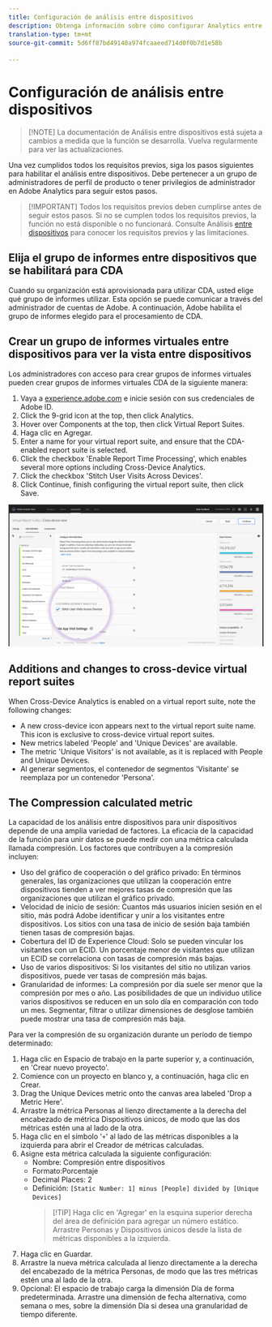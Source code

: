 ```yaml
---
title: Configuración de análisis entre dispositivos
description: Obtenga información sobre cómo configurar Analytics entre dispositivos después de cumplir los requisitos previos.
translation-type: tm+mt
source-git-commit: 5d6ff87bd49140a974fcaaeed714d0f0b7d1e58b

---
```



# Configuración de análisis entre dispositivos

> [!NOTE] La documentación de Análisis entre dispositivos está sujeta a cambios a medida que la función se desarrolla. Vuelva regularmente para ver las actualizaciones.

Una vez cumplidos todos los requisitos previos, siga los pasos siguientes para habilitar el análisis entre dispositivos. Debe pertenecer a un grupo de administradores de perfil de producto o tener privilegios de administrador en Adobe Analytics para seguir estos pasos.

> [!IMPORTANT] Todos los requisitos previos deben cumplirse antes de seguir estos pasos. Si no se cumplen todos los requisitos previos, la función no está disponible o no funcionará. Consulte Análisis [entre dispositivos](cda-home.md) para conocer los requisitos previos y las limitaciones.

## Elija el grupo de informes entre dispositivos que se habilitará para CDA

Cuando su organización está aprovisionada para utilizar CDA, usted elige qué grupo de informes utilizar. Esta opción se puede comunicar a través del administrador de cuentas de Adobe. A continuación, Adobe habilita el grupo de informes elegido para el procesamiento de CDA.

## Crear un grupo de informes virtuales entre dispositivos para ver la vista entre dispositivos

Los administradores con acceso para crear grupos de informes virtuales pueden crear grupos de informes virtuales CDA de la siguiente manera:

1. Vaya a [experience.adobe.com](https://experiencecloud.adobe.com) e inicie sesión con sus credenciales de Adobe ID.
2. Click the 9-grid icon at the top, then click Analytics.
3. Hover over Components at the top, then click Virtual Report Suites.
4. Haga clic en Agregar.
5. Enter a name for your virtual report suite, and ensure that the CDA-enabled report suite is selected.
6. Click the checkbox 'Enable Report Time Processing', which enables several more options including Cross-Device Analytics.
7. Click the checkbox 'Stitch User Visits Across Devices'.
8. Click Continue, finish configuring the virtual report suite, then click Save.

![CDA checkbox](assets/cda-checkbox.png)

## Additions and changes to cross-device virtual report suites

When Cross-Device Analytics is enabled on a virtual report suite, note the following changes:

* A new cross-device icon appears next to the virtual report suite name. This icon is exclusive to cross-device virtual report suites.
* New metrics labeled 'People' and 'Unique Devices' are available.
* The metric 'Unique Visitors' is not available, as it is replaced with People and Unique Devices.
* Al generar segmentos, el contenedor de segmentos 'Visitante' se reemplaza por un contenedor 'Persona'.

## The Compression calculated metric

La capacidad de los análisis entre dispositivos para unir dispositivos depende de una amplia variedad de factores. La eficacia de la capacidad de la función para unir datos se puede medir con una métrica calculada llamada compresión. Los factores que contribuyen a la compresión incluyen:

* Uso del gráfico de cooperación o del gráfico privado: En términos generales, las organizaciones que utilizan la cooperación entre dispositivos tienden a ver mejores tasas de compresión que las organizaciones que utilizan el gráfico privado.
* Velocidad de inicio de sesión: Cuantos más usuarios inicien sesión en el sitio, más podrá Adobe identificar y unir a los visitantes entre dispositivos. Los sitios con una tasa de inicio de sesión baja también tienen tasas de compresión bajas.
* Cobertura del ID de Experience Cloud: Solo se pueden vincular los visitantes con un ECID. Un porcentaje menor de visitantes que utilizan un ECID se correlaciona con tasas de compresión más bajas.
* Uso de varios dispositivos: Si los visitantes del sitio no utilizan varios dispositivos, puede ver tasas de compresión más bajas.
* Granularidad de informes: La compresión por día suele ser menor que la compresión por mes o año. Las posibilidades de que un individuo utilice varios dispositivos se reducen en un solo día en comparación con todo un mes. Segmentar, filtrar o utilizar dimensiones de desglose también puede mostrar una tasa de compresión más baja.

Para ver la compresión de su organización durante un período de tiempo determinado:

1. Haga clic en Espacio de trabajo en la parte superior y, a continuación, en 'Crear nuevo proyecto'.
2. Comience con un proyecto en blanco y, a continuación, haga clic en Crear.
3. Drag the Unique Devices metric onto the canvas area labeled 'Drop a Metric Here'.
4. Arrastre la métrica Personas al lienzo directamente a la derecha del encabezado de métrica Dispositivos únicos, de modo que las dos métricas estén una al lado de la otra.
5. Haga clic en el símbolo '`+`' al lado de las métricas disponibles a la izquierda para abrir el Creador de métricas calculadas.
6. Asigne esta métrica calculada la siguiente configuración:
   * Nombre: Compresión entre dispositivos
   * Formato:Porcentaje
   * Decimal Places: 2
   * Definición: `[Static Number: 1] minus [People] divided by [Unique Devices]`
      > [!TIP] Haga clic en 'Agregar' en la esquina superior derecha del área de definición para agregar un número estático. Arrastre Personas y Dispositivos únicos desde la lista de métricas disponibles a la izquierda.
7. Haga clic en Guardar.
8. Arrastre la nueva métrica calculada al lienzo directamente a la derecha del encabezado de la métrica Personas, de modo que las tres métricas estén una al lado de la otra.
9. Opcional: El espacio de trabajo carga la dimensión Día de forma predeterminada. Arrastre una dimensión de fecha alternativa, como semana o mes, sobre la dimensión Día si desea una granularidad de tiempo diferente.
